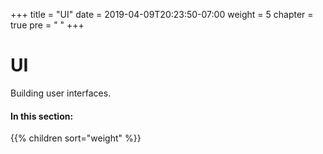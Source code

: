 +++
title = "UI"
date = 2019-04-09T20:23:50-07:00
weight = 5
chapter = true
pre = "<i class='far fa-window-maximize fa-fw'></i> "
+++

# <i class='far fa-window-maximize'></i> UI

Building user interfaces.

#### In this section:

{{% children  sort="weight" %}}
